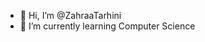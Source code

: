 - 👋 Hi, I’m @ZahraaTarhini
- 🌱 I’m currently learning Computer Science


<!---
ZahraaTar/ZahraaTar is a ✨ special ✨ repository because its `README.md` (this file) appears on your GitHub profile.
You can click the Preview link to take a look at your changes.
--->
